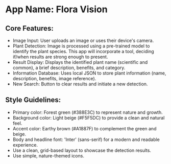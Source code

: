 # **App Name**: Flora Vision

## Core Features:

- Image Input: User uploads an image or uses their device's camera.
- Plant Detection: Image is processed using a pre-trained model to identify the plant species. This app will incorporate a tool, deciding if/when results are strong enough to present.
- Result Display: Displays the identified plant name (scientific and common), a brief description, benefits, and category.
- Information Database: Uses local JSON to store plant information (name, description, benefits, image reference).
- New Search: Button to clear results and initiate a new detection.

## Style Guidelines:

- Primary color: Forest green (#388E3C) to represent nature and growth.
- Background color: Light beige (#F5F5DC) to provide a clean and natural feel.
- Accent color: Earthy brown (#A1887F) to complement the green and beige.
- Body and headline font: 'Inter' (sans-serif) for a modern and readable experience.
- Use a clean, grid-based layout to showcase the detection results.
- Use simple, nature-themed icons.